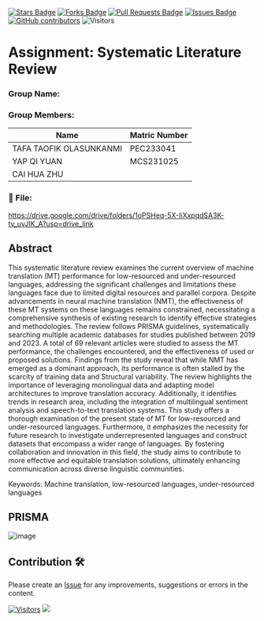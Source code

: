 <a href="https://github.com/drshahizan/research-design/stargazers"><img src="https://img.shields.io/github/stars/drshahizan/research-design" alt="Stars Badge"/></a>
<a href="https://github.com/drshahizan/research-design/network/members"><img src="https://img.shields.io/github/forks/drshahizan/research-design" alt="Forks Badge"/></a>
<a href="https://github.com/drshahizan/research-design/pulls"><img src="https://img.shields.io/github/issues-pr/drshahizan/research-design" alt="Pull Requests Badge"/></a>
<a href="https://github.com/drshahizan/research-design"><img src="https://img.shields.io/github/issues/drshahizan/research-design" alt="Issues Badge"/></a>
<a href="https://github.com/drshahizan/research-design/graphs/contributors"><img alt="GitHub contributors" src="https://img.shields.io/github/contributors/drshahizan/research-design?color=2b9348"></a>
![Visitors](https://api.visitorbadge.io/api/visitors?path=https%3A%2F%2Fgithub.com%2Fdrshahizan%2MCSD1043&labelColor=%23d9e3f0&countColor=%23697689&style=flat)

# Assignment: Systematic Literature Review

### Group Name: 
### Group Members:

| Name          | Matric Number  | 
| ------------- | -------------- | 
|TAFA TAOFIK OLASUNKANMI     |    PEC233041    | 
|YAP QI YUAN                 |    MCS231025    |
|CAI HUA ZHU                 |                 | 


### 📂  File:
https://drive.google.com/drive/folders/1oPSHeq-5X-IiXxpqdSA3K-tv_uvJIK_A?usp=drive_link


## Abstract
This systematic literature review examines the current overview of machine translation (MT) 
performance for low-resourced and under-resourced languages, addressing the significant 
challenges and limitations these languages face due to limited digital resources and parallel 
corpora. Despite advancements in neural machine translation (NMT), the effectiveness of 
these MT systems on these languages remains constrained, necessitating a comprehensive 
synthesis of existing research to identify effective strategies and methodologies. The review 
follows PRISMA guidelines, systematically searching multiple academic databases for studies 
published between 2019 and 2023. A total of 69 relevant articles were studied to assess the 
MT performance, the challenges encountered, and the effectiveness of used or proposed 
solutions. Findings from the study reveal that while NMT has emerged as a dominant 
approach, its performance is often stalled by the scarcity of training data and Structural 
variability. The review highlights the importance of leveraging monolingual data and adapting 
model architectures to improve translation accuracy. Additionally, it identifies trends in 
research area, including the integration of multilingual sentiment analysis and speech-to-text 
translation systems. This study offers a thorough examination of the present state of MT for 
low-resourced and under-resourced languages. Furthermore, it emphasizes the necessity for 
future research to investigate underrepresented languages and construct datasets that 
encompass a wider range of languages. By fostering collaboration and innovation in this field, 
the study aims to contribute to more effective and equitable translation solutions, ultimately 
enhancing communication across diverse linguistic communities.

Keywords: Machine translation, low-resourced languages, under-resourced languages


## PRISMA
![image](https://github.com/user-attachments/assets/924c3d71-985d-4082-88bf-6b19c269056b)




## Contribution 🛠️
Please create an [Issue](https://github.com/drshahizan/research-design/issues) for any improvements, suggestions or errors in the content.



[![Visitors](https://api.visitorbadge.io/api/visitors?path=https%3A%2F%2Fgithub.com%2Fdrshahizan&labelColor=%23697689&countColor=%23555555&style=plastic)](https://visitorbadge.io/status?path=https%3A%2F%2Fgithub.com%2Fdrshahizan)
![](https://hit.yhype.me/github/profile?user_id=81284918)





